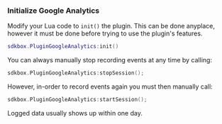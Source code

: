 ### Initialize Google Analytics
Modify your Lua code to `init()` the plugin. This can be done anyplace, however it must be done before trying to use the plugin's features.
```lua
sdkbox.PluginGoogleAnalytics:init()
```

You can always manually stop recording events at any time by calling:
```cpp
sdkbox.PluginGoogleAnalytics:stopSession();
```

However, in-order to record events again you must then manually call:
```cpp
sdkbox.PluginGoogleAnalytics:startSession();
```

Logged data usually shows up within one day.
